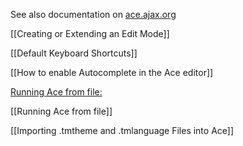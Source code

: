 See also documentation on [ace.ajax.org](http://ace.ajax.org)

[[Creating or Extending an Edit Mode]]

[[Default Keyboard Shortcuts]]

[[How to enable Autocomplete in the Ace editor]]

[Running Ace from file:](https://github.com/ajaxorg/ace/wiki/Running-Ace-from-a-file:)

[[Running Ace from file]]

[[Importing .tmtheme and .tmlanguage Files into Ace]]